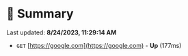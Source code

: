 # 📖 Summary
Last updated: **8/24/2023, 11:29:14 AM**

- `GET` [https://google.com](https://google.com) - **Up** (177ms)
